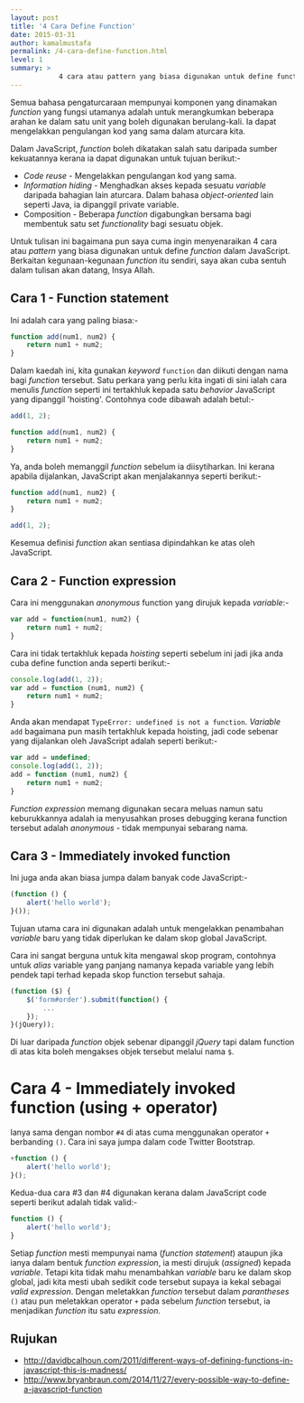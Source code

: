 ```yaml
---
layout: post
title: '4 Cara Define Function'
date: 2015-03-31
author: kamalmustafa
permalink: /4-cara-define-function.html
level: 1
summary: >
            4 cara atau pattern yang biasa digunakan untuk define function dalam JavaScript.
---
```


Semua bahasa pengaturcaraan mempunyai komponen yang dinamakan *function* yang fungsi utamanya
adalah untuk merangkumkan beberapa arahan ke dalam satu unit yang boleh digunakan berulang-kali.
Ia dapat mengelakkan pengulangan kod yang sama dalam aturcara kita.

Dalam JavaScript, *function* boleh dikatakan salah satu daripada sumber kekuatannya kerana ia dapat
digunakan untuk tujuan berikut:-

* *Code reuse* - Mengelakkan pengulangan kod yang sama.
* *Information hiding* - Menghadkan akses kepada sesuatu *variable* daripada bahagian lain aturcara.
Dalam bahasa *object-oriented* lain seperti Java, ia dipanggil private variable.
* Composition - Beberapa *function* digabungkan bersama bagi membentuk satu set *functionality* bagi
sesuatu objek.

Untuk tulisan ini bagaimana pun saya cuma ingin menyenaraikan 4 cara atau *pattern* yang biasa digunakan
untuk define *function* dalam JavaScript. Berkaitan kegunaan-kegunaan *function* itu sendiri, saya akan
cuba sentuh dalam tulisan akan datang, Insya Allah.

<!--more-->

## Cara 1 - Function statement
Ini adalah cara yang paling biasa:-

```javascript
function add(num1, num2) {
    return num1 + num2;
}
```
Dalam kaedah ini, kita gunakan *keyword* `function` dan diikuti dengan nama bagi *function* tersebut.
Satu perkara yang perlu kita ingati di sini ialah cara menulis *function* seperti ini tertakhluk kepada
satu *behavior* JavaScript yang dipanggil 'hoisting'. Contohnya code dibawah adalah betul:-

```javascript
add(1, 2);

function add(num1, num2) {
    return num1 + num2;
}

```
Ya, anda boleh memanggil *function* sebelum ia diisytiharkan. Ini kerana apabila dijalankan, JavaScript akan
menjalakannya seperti berikut:-

```javascript
function add(num1, num2) {
    return num1 + num2;
}

add(1, 2);

```
Kesemua definisi *function* akan sentiasa dipindahkan ke atas oleh JavaScript.

## Cara 2 - Function expression
Cara ini menggunakan *anonymous* function yang dirujuk kepada *variable*:-

```javascript
var add = function(num1, num2) {
    return num1 + num2;
}
```

Cara ini tidak tertakhluk kepada *hoisting* seperti sebelum ini jadi jika anda cuba define
function anda seperti berikut:-

```javascript
console.log(add(1, 2));
var add = function (num1, num2) {
    return num1 + num2;
}
```

Anda akan mendapat `TypeError: undefined is not a function`. *Variable* `add` bagaimana pun masih tertakhluk kepada
hoisting, jadi code sebenar yang dijalankan oleh JavaScript adalah seperti berikut:-

```javascript
var add = undefined;
console.log(add(1, 2));
add = function (num1, num2) {
    return num1 + num2;
}
```

*Function expression* memang digunakan secara meluas namun satu keburukkannya adalah ia menyusahkan proses
debugging kerana function tersebut adalah *anonymous* - tidak mempunyai sebarang nama.

## Cara 3 - Immediately invoked function
Ini juga anda akan biasa jumpa dalam banyak code JavaScript:-

```javascript
(function () {
    alert('hello world');
}());
```
Tujuan utama cara ini digunakan adalah untuk mengelakkan penambahan *variable* baru yang tidak diperlukan ke dalam
skop global JavaScript.

Cara ini sangat berguna untuk kita mengawal skop program, contohnya untuk *alias* variable yang panjang namanya
kepada variable yang lebih pendek tapi terhad kepada skop function tersebut sahaja.

```javascript
(function ($) {
    $('form#order').submit(function() {
        ...  
    });
}(jQuery));
```
Di luar daripada *function* objek sebenar dipanggil *jQuery* tapi dalam function di atas kita boleh mengakses
objek tersebut melalui nama `$`.

# Cara 4 - Immediately invoked function (using + operator)
Ianya sama dengan nombor `#4` di atas cuma menggunakan operator `+` berbanding `()`. Cara ini saya jumpa dalam
code Twitter Bootstrap.

```javascript
+function () {
    alert('hello world');
}();
```
Kedua-dua cara #3 dan #4 digunakan kerana dalam JavaScript code seperti berikut adalah tidak valid:-

```javascript
function () {
    alert('hello world');
}
```
Setiap *function* mesti mempunyai nama (*function statement*) ataupun jika ianya dalam bentuk *function expression*, ia mesti dirujuk (*assigned*) kepada *variable*. Tetapi kita tidak mahu menambahkan *variable* baru ke dalam skop global, jadi kita mesti ubah sedikit code tersebut supaya ia kekal sebagai *valid expression*. Dengan meletakkan *function* tersebut dalam *parantheses* `()` atau pun meletakkan operator `+` pada sebelum *function* tersebut, ia menjadikan *function* itu satu *expression*. 

## Rujukan
- http://davidbcalhoun.com/2011/different-ways-of-defining-functions-in-javascript-this-is-madness/
- http://www.bryanbraun.com/2014/11/27/every-possible-way-to-define-a-javascript-function
